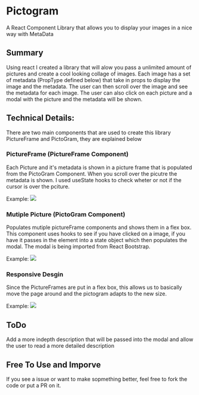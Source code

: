 # Pictogram

A React Component Library that allows you to display your images in a nice way with MetaData

## Summary

Using react I created a library that will alow you pass a unlimited amount of pictures and create a cool looking collage of images. 
Each image has a set of metadata (PropType defined below) that take in props to display the image and the metadata. The user can then scroll over the image
and see the metadata for each image. The user can also click on each picture and a modal with the picture and the metadata will be shown.

## Technical Details:
There are two main components that are used to create this library PictureFrame and PictoGram, they are explained below

### PictureFrame (PictureFrame Component)
Each Picture and it's metadata is shown in a picture frame that is populated from the PictoGram Component. When you scroll over the picutre the metadata is shown.
I used useState hooks to check wheter or not if the cursor is over the pciture.

Example:
![](https://github.com/SahajKohli/Pictogram/blob/master/documentation/onepicturesample.gif)


### Mutiple Picture (PictoGram Component)
Populates mutiple pictureFrame components and shows them in a flex box. This component uses hooks to see if you have clicked on a image, if you have it passes
in the element into a state object which then populates the modal. The modal is being imported from React Bootstrap. 

Example:
![](https://github.com/SahajKohli/Pictogram/blob/master/documentation/mutiplepictures.gif)

### Responsive Desgin
Since the PictureFrames are put in a flex box, this allows us to basically move the page around and the pictogram adapts to the new size. 

Example:
![](https://github.com/SahajKohli/Pictogram/blob/master/documentation/resizablility.gif)

## ToDo
Add a more indepth description that will be passed into the modal and allow the user to read a more detailed description

## Free To Use and Imporve
If you see a issue or want to make sopmething better, feel free to fork the code or put a PR on it. 
